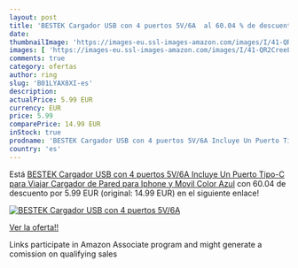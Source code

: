 ```yaml
---
layout: post
title: 'BESTEK Cargador USB con 4 puertos 5V/6A  al 60.04 % de descuento'
date: 
thumbnailImage: 'https://images-eu.ssl-images-amazon.com/images/I/41-QR2CreeL._SL200_.jpg'
images: [ 'https://images-eu.ssl-images-amazon.com/images/I/41-QR2CreeL._SL200_.jpg' ]
comments: true
category: ofertas
author: ring
slug: 'B01LYAX8XI-es'
description:
actualPrice: 5.99 EUR
currency: EUR
price: 5.99
comparePrice: 14.99 EUR
inStock: true
prodname: 'BESTEK Cargador USB con 4 puertos 5V/6A Incluye Un Puerto Tipo-C para Viajar Cargador de Pared para Iphone y Movil Color Azul'
country: 'es'
---
```


Está [BESTEK Cargador USB con 4 puertos 5V/6A Incluye Un Puerto Tipo-C para Viajar Cargador de Pared para Iphone y Movil Color Azul](https://www.amazon.es/dp/B01LYAX8XI/?tag=tolees-21) con 60.04 de descuento por 5.99 EUR (original: 14.99 EUR) en el siguiente enlace!

[![BESTEK Cargador USB con 4 puertos 5V/6A ](https://images-eu.ssl-images-amazon.com/images/I/41-QR2CreeL._SL200_.jpg)](https://www.amazon.es/dp/B01LYAX8XI/?tag=tolees-21)

[Ver la oferta!!](https://www.amazon.es/dp/B01LYAX8XI/?tag=tolees-21)

Links participate in Amazon Associate program and might generate a comission on qualifying sales


